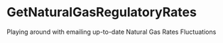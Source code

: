 # GetNaturalGasRegulatoryRates
Playing around with emailing up-to-date Natural Gas Rates Fluctuations

